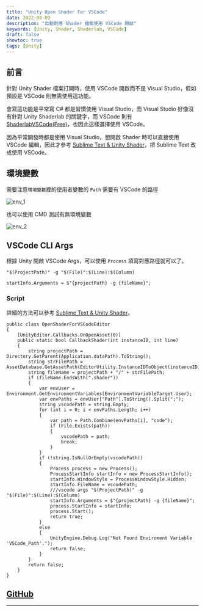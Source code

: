```yaml
---
title: "Unity Open Shader For VSCode"
date: 2022-08-09
description: "自動對應 Shader 檔案使用 VSCode 開啟"
keywords: [Unity, Shader, Shaderlab, VSCode]
draft: false
showtoc: true
tags: [Unity]
---
```


## 前言

針對 Unity Shader 檔案打開時，使用 VSCode 開啟而不是 Visual Studio，假如預設是 VSCode 則無需使用這功能。

會寫這功能是平常寫 C# 都是習慣使用 Visual Studio，而 Visual Studio 好像沒有針對 Unity Shaderlab 的關鍵字，而 VSCode 則有 [ShaderlabVSCode(Free)][shaderlab_vscode]，也因此這樣選擇使用 VSCode。

因為平常開發時都是使用 Visual Studio，想開啟 Shader 時可以直接使用 VSCode 編輯，因此才參考 [Sublime Text & Unity Shader][ref_1]，把 Sublime Text 改成使用 VSCode。

## 環境變數

需要注意`環境變數`裡的使用者變數的 `Path` 需要有 VSCode 的路徑

![env_1]

也可以使用 CMD 測試有無環境變數

![env_2]

## VSCode CLI Args

根據 Unity 開啟 VSCode Args，可以使用 `Process` 填寫對應路徑就可以了。

```text
"$(ProjectPath)" -g "$(File)":$(Line):$(Column)
```

```CSharp
startInfo.Arguments = $"{projectPath} -g {fileName}";
```

### Script

詳細的方法可以參考 [Sublime Text & Unity Shader][ref_1]。

```CSharp
public class OpenShaderForVSCodeEditor
{
    [UnityEditor.Callbacks.OnOpenAsset(0)]
    public static bool CallbackShader(int instanceID, int line)
    {
        string projectPath = Directory.GetParent(Application.dataPath).ToString();
        string strFilePath = AssetDatabase.GetAssetPath(EditorUtility.InstanceIDToObject(instanceID));
        string fileName = projectPath + "/" + strFilePath;
        if (fileName.EndsWith(".shader"))
        {
            var envUser = Environment.GetEnvironmentVariables(EnvironmentVariableTarget.User);
            var envPaths = envUser["Path"].ToString().Split(";");
            string vscodePath = string.Empty;
            for (int i = 0; i < envPaths.Length; i++)
            {
                var path = Path.Combine(envPaths[i], "code");
                if (File.Exists(path))
                {
                    vscodePath = path;
                    break;
                }
            }
            if (!string.IsNullOrEmpty(vscodePath))
            {
                Process process = new Process();
                ProcessStartInfo startInfo = new ProcessStartInfo();
                startInfo.WindowStyle = ProcessWindowStyle.Hidden;
                startInfo.FileName = vscodePath;
                ///vscode args "$(ProjectPath)" -g "$(File)":$(Line):$(Column)
                startInfo.Arguments = $"{projectPath} -g {fileName}";
                process.StartInfo = startInfo;
                process.Start();
                return true;
            }
            else
            {
                UnityEngine.Debug.Log("Not Found Enviroment Variable 'VSCode_Path'.");
                return false;
            }
        }
        return false;
    }
}
```

## [GitHub][github]

---

[shaderlab_vscode]: https://marketplace.visualstudio.com/items?itemName=amlovey.shaderlabvscodefree
[ref_1]: https://blog.csdn.net/weixin_44293055/article/details/120340635
[env_1]: https://imgur.com/MZN9Wgs.jpg
[env_2]: https://imgur.com/ME4qXZs.jpg
[github]: https://github.com/Wenrong274/OpenShaderForVSCode
